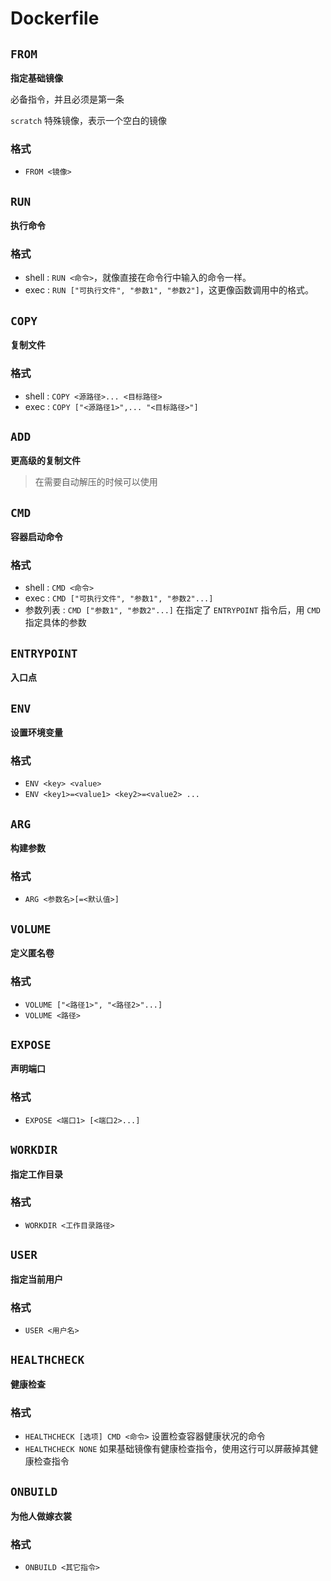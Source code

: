# Dockerfile

## `FROM`

__指定基础镜像__

必备指令，并且必须是第一条

`scratch` 特殊镜像，表示一个空白的镜像

### 格式

- `FROM <镜像>`

## `RUN`

__执行命令__

### 格式

- shell : `RUN <命令>`，就像直接在命令行中输入的命令一样。
- exec : `RUN ["可执行文件", "参数1", "参数2"]`，这更像函数调用中的格式。

## `COPY`

__复制文件__

### 格式

- shell : `COPY <源路径>... <目标路径>`
- exec : `COPY ["<源路径1>",... "<目标路径>"]`

## `ADD`

__更高级的复制文件__

> 在需要自动解压的时候可以使用

## `CMD`

__容器启动命令__

### 格式

- shell : `CMD <命令>`
- exec : `CMD ["可执行文件", "参数1", "参数2"...]`
- 参数列表 : `CMD ["参数1", "参数2"...]` 在指定了 `ENTRYPOINT` 指令后，用 `CMD` 指定具体的参数

## `ENTRYPOINT`

__入口点__

## `ENV`

__设置环境变量__

### 格式

- `ENV <key> <value>`
- `ENV <key1>=<value1> <key2>=<value2> ...`

## `ARG`

__构建参数__

### 格式

- `ARG <参数名>[=<默认值>]`

## `VOLUME`

__定义匿名卷__

### 格式

- `VOLUME ["<路径1>", "<路径2>"...]`
- `VOLUME <路径>`

## `EXPOSE`

__声明端口__

### 格式

- `EXPOSE <端口1> [<端口2>...]`

## `WORKDIR`

__指定工作目录__

### 格式

- `WORKDIR <工作目录路径>`

## `USER`

__指定当前用户__

### 格式

- `USER <用户名>`

## `HEALTHCHECK`

__健康检查__

### 格式

- `HEALTHCHECK [选项] CMD <命令>` 设置检查容器健康状况的命令
- `HEALTHCHECK NONE` 如果基础镜像有健康检查指令，使用这行可以屏蔽掉其健康检查指令

## `ONBUILD`

__为他人做嫁衣裳__

### 格式

- `ONBUILD <其它指令>`